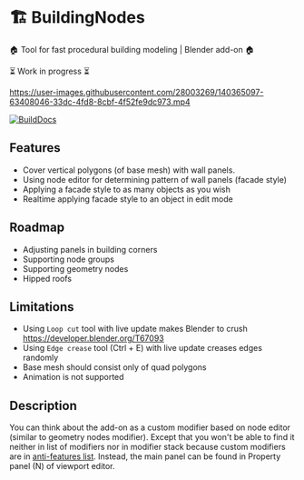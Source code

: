 # 🏗️ BuildingNodes

🏠 Tool for fast procedural building modeling | Blender add-on 🏠 

⏳ Work in progress ⏳

https://user-images.githubusercontent.com/28003269/140365097-63408046-33dc-4fd8-8cbf-4f52fe9dc973.mp4

[![BuildDocs](https://github.com/Durman/BuildingNodesDocs/actions/workflows/build_docs.yml/badge.svg)](https://github.com/Durman/BuildingNodesDocs/actions/workflows/build_docs.yml)

## Features
- Cover vertical polygons (of base mesh) with wall panels.
- Using node editor for determining pattern of wall panels (facade style)
- Applying a facade style to as many objects as you wish
- Realtime applying facade style to an object in edit mode

## Roadmap
- Adjusting panels in building corners
- Supporting node groups
- Supporting geometry nodes
- Hipped roofs

## Limitations
- Using `Loop cut` tool with live update makes Blender to crush https://developer.blender.org/T67093
- Using `Edge crease` tool (Ctrl + E) with live update creases edges randomly
- Base mesh should consist only of quad polygons
- Animation is not supported

## Description
You can think about the add-on as a custom modifier based on node editor (similar to geometry nodes modifier).
Except that you won't be able to find it neither in list of modifiers nor in modifier stack because
custom modifiers are in [anti-features list](https://wiki.blender.org/wiki/Reference/AntiFeatures).
Instead, the main panel can be found in Property panel (N) of viewport editor.
